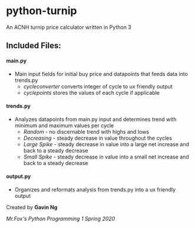 # python-turnip
An ACNH turnip price calculator written in Python 3

## Included Files: ##

#### main.py ####
- Main input fields for initial buy price and datapoints that feeds data into trends.py
  - *cycleconverter* converts integer of cycle to ux friendly output
  - *cyclepoints* stores the values of each cycle if applicable

#### trends.py ####
- Analyzes datapoints from main.py input and determines trend with minimum and maximum values per cycle
  - *Random* - no discernable trend with highs and lows
  - *Decreasing* - steady decrease in value throughout the cycles
  - *Large Spike* - steady decrease in value into a large net increase and back to a steady decrease
  - *Small Spike* - steady decrease in value into a small net increase and back to a steady decrease

#### output.py ####
- Organizes and reformats analysis from trends.py into a ux friendly output


Created by **Gavin Ng**

*Mr.Fox's Python Programming 1 Spring 2020*